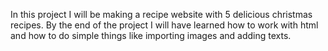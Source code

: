 In this project I will be making a recipe website with 5 delicious christmas recipes. By the end of the project I will have learned how to work with html and how to do simple things like importing images and adding texts.